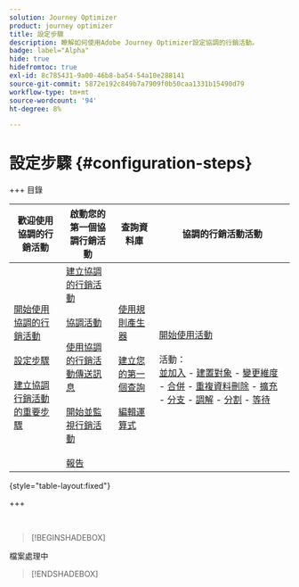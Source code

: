 ```yaml
---
solution: Journey Optimizer
product: journey optimizer
title: 設定步驟
description: 瞭解如何使用Adobe Journey Optimizer設定協調的行銷活動。
badge: label="Alpha"
hide: true
hidefromtoc: true
exl-id: 8c785431-9a00-46b8-ba54-54a10e288141
source-git-commit: 5872e192c849b7a7909f0b50caa1331b15490d79
workflow-type: tm+mt
source-wordcount: '94'
ht-degree: 8%

---
```


# 設定步驟 {#configuration-steps}

+++ 目錄

| 歡迎使用協調的行銷活動 | 啟動您的第一個協調行銷活動 | 查詢資料庫 | 協調的行銷活動活動 |
|---|---|---|---|
| [開始使用協調的行銷活動](gs-orchestrated-campaigns.md)<br/><br/>[設定步驟](configuration-steps.md)<br/><br/>[建立協調行銷活動的重要步驟](gs-campaign-creation.md) | [建立協調的行銷活動](create-orchestrated-campaign.md)<br/><br/>[協調活動](orchestrate-activities.md)<br/><br/>[使用協調的行銷活動傳送訊息](send-messages.md)<br/><br/>[開始並監視行銷活動](start-monitor-campaigns.md)<br/><br/>[報告](reporting-campaigns.md) | [使用規則產生器](orchestrated-rule-builder.md)<br/><br/>[建立您的第一個查詢](build-query.md)<br/><br/>[編輯運算式](edit-expressions.md) | [開始使用活動](activities/about-activities.md)<br/><br/>活動：<br/>[並加入](activities/and-join.md) - [建置對象](activities/build-audience.md) - [變更維度](activities/change-dimension.md) - [合併](activities/combine.md) - [重複資料刪除](activities/deduplication.md) - [擴充](activities/enrichment.md) - [分支](activities/fork.md) - [調解](activities/reconciliation.md) - [分割](activities/split.md) - [等待](activities/wait.md) |

{style="table-layout:fixed"}

+++

</br>

>[!BEGINSHADEBOX]

檔案處理中

>[!ENDSHADEBOX]


<!--
This guide walks you through the process of creating a relational schema, configuring a dataset for orchestrated campaigns, ingesting data via an S3 source, and querying the ingested data in the AP platform. Each step is explained in detail with emphasis on why it is important.


You have now:

- Created a relational schema
- Configured a CDC-enabled dataset
- Ingested data via S3
- Scheduled and monitored a data flow
- Queried the ingested data

This setup is essential for running orchestrated AGO campaigns effectively and ensuring timely, accurate data synchronization.

## Create a relational schema / (-) Upload DDL file 

1. Log in to the AP Platform.

1. Navigate to the **Data Management** section > **Schema**.

1. Click on **Create Schema**.

1. You will be prompted to select between two schema types:

    * **Standard**

    * **Relational**, used specifically for orchestrated campaigns

    ![](assets/admin_schema_1.png)

1. Select **Upload DDL file** to define an entity relationship diagram and create schemas.

1. Drag and drop your DDL file and click Next.

1. Configure each schema and its columns. 

1. Type-in your Schema name and click Done.

    ![](assets/admin_schema_2.png)

1. 


A standard SQL, DDL file (create table statements wwith relationships and constraints as applicable)

Customers typically export these from their data warehouses or operational databases.

value: fast track E2E buld schema creation
reduces manual effort significantly

Once the file is imported, the system should create entities, attributes and relations as per specified in the file 

Once imported the users must get an option to select what all entity tables to be brought in
For each entity table, the user must be able to select what all fields need to be added/ removed

As a user, I should be able to indicate which entity corresponds to the "Targetable entity" so that the targetting can happen on this entity. Subsequently there should be validations that there should only be single targetable entity (Only in MVP). Later we plan to bring the concept of change dimension and make multiple entities targetable 

As a user, I should be able to modify the field names, indicate which field is the primary key or create a primary key as a combination of multiple fields (composite keys), mandatory/ optional
It should be mandatory to mark a field as primary key or create primary key as a composite key (if it does not exist). There should also be validations to ensure that there is only one primary key/ entity. 
The fields with unsupported datatypes like maps arrays should be flagged for the user to take action - map to a different datatype; drop the fields
As a user, I should able to indicate some fields as invisible so that they are not visible to marketer for journeys to make the UX simpler (refer FAC)
Once the changes are done, the user should be able to save the changes and start visualizing the brought in entities in an ERD canvas
On saving there should be validations so that the unsupported datatypes like maps arrays should not be included or any other validations; unique primary keys exist. If there are any errors, the errors should be reported back to the user to make changes
The work done should not be lost and as a user, I should be able to pick up where I started

## Select entities

To create links between tables of your datamodel from the Canvas view tab, follow these steps:

1. Access the Canvas view of your data model and choose the two tables you want to link

1. Click the ![](assets/do-not-localize/Smock_AddCircle_18_N.svg) button next to the Source Join, then drag and guide the arrow towards the Target Join to establish the connection.

1. Fill in the given form to define the link and click **Apply** once configured.

    ![](assets/admin_schema_3.png)

    **Cardinality**:

    * **1-N**: one occurrence of the source table can have several corresponding occurrences of the target table, but one occurrence of the target table can have at most one corresponding occurrence of the source table.

    * **N-1**: one occurrence of the target table can have several corresponding occurrences of the source table, but one occurrence of the source table can have at most one corresponding occurrence of the target table.

    * **1-1**: one occurrence of the source table can have at most one corresponding occurrence of the target table.

1. All links defined in your data model are represented as arrows in the canvas view. Click on an arrow between two tables to view details, make edits, or remove the link as needed.

1. Use the toolbar to customize and adjust your canvas.

    * **Zoom in**: Magnify the canvas to see details of your data model more clearly.

    * **Zoom out**: Reduce the canvas size for a broader view of your data model.

    * **Fit view**: Adjust the zoom to fit all schemas and/or audiences within the visible area.

    * **Toggle interactivity**: Enable or disable user interaction with the canvas.

    * **Filter**: Choose which schema to display within the canvas.

    * **Force auto layout**: Automatically arrange schemas and/or audiences for better organization.

1. Click **Save** once done.

Doc AEP: https://experienceleague.adobe.com/zh-hant/docs/experience-platform/xdm/tutorials/create-schema-ui

## Add data

1. Set up

1. Connect existing or new account

1. Select dataset fields

1. Map desired source fields to target dataset fields

1. 

## Set up sources

Adobe Experience Platform allows data to be ingested from external sources while providing you with the ability to structure, label, and enhance incoming data using Experience Platform services. You can ingest data from a variety of sources such as Adobe applications, cloud-based storages, databases, and many others.

6 sources compatible avec data relationel, tout ce qui est fichier (data storage), SFTP, azure blob, amazon S3, database cloud snowflake, 


![](assets/admin_sources_1.png)

https://experienceleague.adobe.com/zh-hant/docs/experience-platform/sources/ui-tutorials/create/local-system/local-file-upload


## Create datasets






## Relational 

## Create a relational schema / (-) Upload DDL file 


1. Log in to the AP Platform.
1. Navigate to the **Schema Management** section.
1. Click on **Create Schema**.

1. You will be prompted to select between two schema types:
    * **Standard**
    * **Relational** (used specifically for AGO campaigns)

1. Click on **Create Manual**.
1. Provide a **Schema Name** (e.g., `test_demo_ck001`).
1. Choose **Schema Type**:
    - **Record Type** (required for AGO campaigns)
    - **Time Series** (not applicable here)
1. Click **Finish** to proceed to the schema design canvas.

## Select entities and fields to import

1. In the canvas, add attributes (fields) to your schema.
1. Add a **Primary Key** (mandatory).
1. Add a **Version Descriptor** attribute (for CDC support):
    - This must be of type **DateTime** or **Numeric** (Integer, Long, Short, Byte).
    - Common example: `last_modified`

> **Why?** The **Primary Key** uniquely identifies each record, and the **Version Descriptor** tracks changes, supporting CDC (Change Data Capture) and data mirroring.

1. Mark the appropriate fields as **Primary Key** and **Version Descriptor**.
1. Click **Save**.

---




## 5. Creating a Dataset

1. Navigate to **Datasets**.
1. Click on **Create Dataset**.
1. Select the schema you just created.
1. Assign a **Dataset Name** (same as schema is fine).
1. Optionally, add tags (e.g., `AGO_campaigns`).
6. Ensure the checkbox **"Relational Schema"** is checked.
7. Click **Finish**.

> **Note:** Only one dataset can be created per relational schema.


## 6. Enabling the Dataset

1. Click **Enable** for the dataset.
1. Wait a few moments for the status to show **Enabled**.

> **Why?** Without enabling, the dataset cannot be used in orchestrated campaigns or ingest data.

## 7. Creating a Data Source (S3)

1. Navigate to **Sources**.
1. Click **Create Source**.
1. Choose the source type (e.g., **S3 Bucket**).
1. Provide connection details:
    - Bucket Path (optionally include subfolder path)
1. Save the source.

## 8. Preparing and Uploading Data

1. Prepare your CSV file with:
    - Column headers matching your schema attributes
    - `last_modified` column
    - `change_type` column (`U`/`DU` for upsert, `D` for delete)

> **Important:** `change_type` is required but does not need to be defined in the schema.

1. Save the file as `.csv`.

1. Upload the file to the specified folder in your S3 bucket.


## 9. Ingesting Data from S3

1. Go to **Sources** and find your S3 source.
1. Click **Add Data**.
1. Select the uploaded file.
1. Specify the file format as **CSV** and any compression type if applicable.
1. Review the data preview (ensure `change_type`, `last_modified`, and primary key are visible).
1. Click **Next**.

### Enable Change Data Capture (CDC)

- Check **Enable Change Data Capture**.
- Select the dataset enabled for AGO campaigns.

### Field Mapping

- Fields are auto-mapped (note that `change_type` is not mapped and that's expected).
- Click **Next**.

### Scheduling

- Schedule ingestion frequency (minute, hour, day, week).
- Set start time (immediate or future).
- Click **Finish** to create the data flow.

## 10. Monitoring Data Flow

1. Navigate back to **Sources > Data Flows**.
1. Wait 4–5 minutes for the first run (initial overhead).
1. Monitor:
    - Status (Started, Completed)
    - Number of records ingested
    - Errors (if any)

> **Tip:** Ingested data first lands in the **Data Lake**.

## 11. Data Replication to Data Store

The **Data Store** is updated:

- Every **15 minutes**, or

- If **Data Lake size exceeds 5MB**

This is a background replication process.


## 12. Querying the Dataset

1. Navigate to **Query Services**.
1. Click **Create Query**.
1. Example query:

   ```sql
   SELECT * FROM test_demo_ck001;
   ```

1. Run the query.

> **Note:** If ingestion is incomplete, query will return an error. Check data flow status.



-->